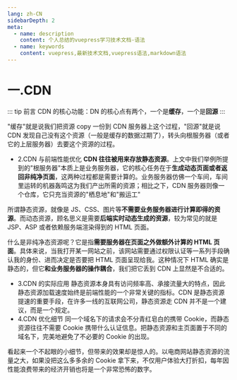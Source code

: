 ```yaml
---
lang: zh-CN
sidebarDepth: 2
meta:
  - name: description
    content: 个人总结的vuepress学习技术文档-语法
  - name: keywords
    content: vuepress,最新技术文档,vuepress语法,markdown语法
---
```


# 一.CDN

::: tip 前言
CDN 的核心功能：DN 的核心点有两个，一个是**缓存**，一个是**回源**
:::

"缓存"就是说我们把资源 copy 一份到 CDN 服务器上这个过程，"回源"就是说 CDN 发现自己没有这个资源（一般是缓存的数据过期了），转头向根服务器（或者它的上层服务器）去要这个资源的过程。

- 2.CDN 与前端性能优化
  **CDN 往往被用来存放静态资源**。上文中我们举例所提到的"根服务器"本质上是业务服务器，它的核心任务在于**生成动态页面或者返回非纯净页面**，这两种过程都是需要计算的。业务服务器仿佛一个车间，车间里运转的机器轰鸣这为我们产出所需的资源；相比之下，CDN 服务器则像一个仓库，它只充当资源的"栖息地"和"搬运工"

所谓静态资源，就像是 JS、CSS、图片等**不需要业务服务器进行计算即得的资源**。而动态资源，顾名思义是需要**后端实时动态生成的资源**，较为常见的就是 JSP、ASP 或者依赖服务端渲染得到的 HTML 页面。

什么是非纯净态资源呢？它是指**需要服务器在页面之外做额外计算的 HTML 页面**。具体来说，当我打开某一网站之前，该网站需要通过权限认证等一系列手段确认我的身份、进而决定是否要把 HTML 页面呈现给我。这种情况下 HTML 确实是静态的，但它**和业务服务器的操作耦合**，我们把它丢到 CDN 上显然是不合适的。

- 3.CDN 的实际应用
  静态资源本身具有访问频率高、承接流量大的特点，因此静态资源加载速度始终是前端性能的一个非常关键的指标。CDN 是静态资源提速的重要手段，在许多一线的互联网公司，静态资源走 CDN 并不是一个建议，而是一个规定。
- 4.CDN 优化细节
  同一个域名下的请求会不分青红皂白的携带 Cookie，而静态资源往往不需要 Cookie 携带什么认证信息。把静态资源和主页面置于不同的域名下，完美地避免了不必要的 Cookie 的出现。

看起来一个不起眼的小细节，但带来的效果却是惊人的。以电商网站静态资源的流量之大，如果没把这么多多余的 Cookie 拿下来，不仅用户体验大打折扣，每年因性能浪费带来的经济开销也将是一个非常恐怖的数字。
